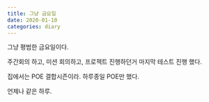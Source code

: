 ```yaml
---
title: 그냥 금요일
date: 2020-01-10
categories: diary
---
```

그냥 평범한 금요일이다.

주간회의 하고, 미션 회의하고, 프로젝트 진행하던거 마지막 테스트 진행 했다.

집에서는 POE 결합시즌이라. 하루종일 POE만 했다.

언제나 같은 하루.
